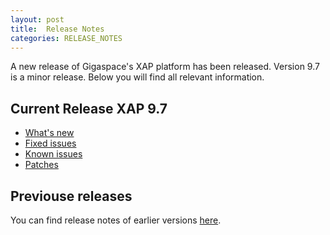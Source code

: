 ```yaml
---
layout: post
title:  Release Notes
categories: RELEASE_NOTES
---
```






A new release of Gigaspace's XAP platform has been released. Version 9.7 is a minor release. Below you will find all relevant information.


## Current Release XAP 9.7

- [What's new](./97whats-new.html)
- [Fixed issues](./97fixed-issues.html)
- [Known issues](./97known-issues.html)
- [Patches](./97patches.html)







## Previouse releases

You can find release notes of earlier versions [here](http://wiki.gigaspaces.com/wiki/display/RN/GigaSpaces+Release+Notes).

